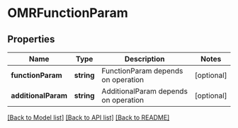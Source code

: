 # OMRFunctionParam

## Properties
Name | Type | Description | Notes
------------ | ------------- | ------------- | -------------
**functionParam** | **string** | FunctionParam  depends on operation | [optional] 
**additionalParam** | **string** | AdditionalParam depends on operation | [optional] 

[[Back to Model list]](../../README.md#documentation-for-models) [[Back to API list]](../../README.md#documentation-for-api-endpoints) [[Back to README]](../../README.md)


